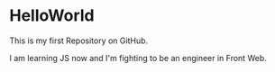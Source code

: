 # HelloWorld
This is my first Repository on GitHub.

I am learning JS now and I'm fighting to be an engineer in Front Web.
